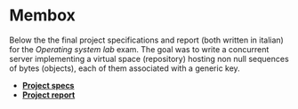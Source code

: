 # Membox

Below the the final project specifications and report (both written in italian) for the *Operating system lab* exam. The goal was to write a concurrent server implementing a virtual space (repository) hosting non null sequences of bytes (objects), each of them associated with a generic key.

+ <b>[Project specs](https://nbviewer.jupyter.org/github/MatteoGiorgi/Membox/blob/master/membox16.pdf)</b>
+ <b>[Project report](https://nbviewer.jupyter.org/github/MatteoGiorgi/Membox/blob/master/relazione.pdf)</b>
